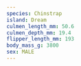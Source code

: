 ```yaml
---
species: Chinstrap
island: Dream
culmen_length_mm: 50.6
culmen_depth_mm: 19.4
flipper_length_mm: 193
body_mass_g: 3800
sex: MALE
---
```

